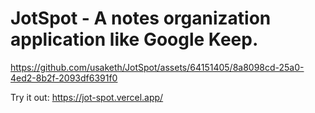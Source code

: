 # JotSpot - A notes organization application like Google Keep.


https://github.com/usaketh/JotSpot/assets/64151405/8a8098cd-25a0-4ed2-8b2f-2093df6391f0

Try it out: https://jot-spot.vercel.app/






